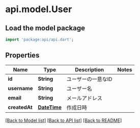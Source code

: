 # api.model.User

## Load the model package
```dart
import 'package:api/api.dart';
```

## Properties
Name | Type | Description | Notes
------------ | ------------- | ------------- | -------------
**id** | **String** | ユーザーの一意なID | 
**username** | **String** | ユーザー名 | 
**email** | **String** | メールアドレス | 
**createdAt** | [**DateTime**](DateTime.md) | 作成日時 | 

[[Back to Model list]](../README.md#documentation-for-models) [[Back to API list]](../README.md#documentation-for-api-endpoints) [[Back to README]](../README.md)


